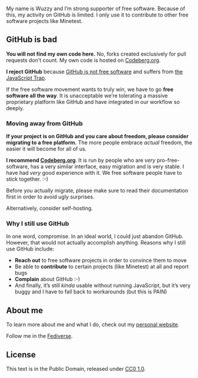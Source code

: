 My name is Wuzzy and I’m strong supporter of free software. Because of this, my activity on GitHub is limited. I only use it to contribute to other free software projects like Minetest.

## GitHub is bad

**You will not find my own code here.** No, forks created exclusively for pull requests don’t count. My own code is hosted on [Codeberg.org](https://codeberg.org/Wuzzy).

**I reject GitHub** because [GitHub is not free software](https://wuzzy.codeberg.page/essays/github/) and suffers from [the JavaScript Trap](https://www.gnu.org/philosophy/javascript-trap.html).

If the free software movement wants to truly win, we have to go **free software all the way**. It is unacceptable we’re tolerating a massive proprietary platform like GitHub and have integrated in our workflow so deeply.

### Moving away from GitHub

**If your project is on GitHub and you care about freedom, please consider migrating to a free platform.** The more people embrace *actual* freedom, the easier it will become for all of us.

**I recommend [Codeberg.org](https://codeberg.org)**. It is run by people who are *very* pro-free-software, has a very similar interface, easy migration and is very stable. I have had *very* good experience with it. We free software people have to stick together. :-)

Before you actually migrate, please make sure to read their documentation first in order to avoid ugly surprises.

Alternatively, consider self-hosting.

### Why I still use GitHub

In one word, compromise. In an ideal world, I could just abandon GitHub. However, that would not actually accomplish anything. Reasons why I still use GitHub include:

* **Reach out** to free software projects in order to convince them to move
* Be able to **contribute** to certain projects (like Minetest) at all and report bugs
* **Complain** about GitHub :-)
* And finally, it’s still *kinda* usable without running JavaScript, but it’s very buggy and I have to fall back to workarounds (but this is PAIN)

## About me

To learn more about me and what I do, check out my [personal website](https://wuzzy.codeberg.page).

Follow me in the [Fediverse](https://fosstodon.org/web/@Wuzzy).

## License

This text is in the Public Domain, released under [CC0 1.0](https://creativecommons.org/publicdomain/zero/1.0/).
